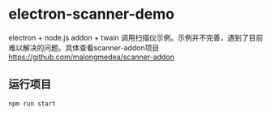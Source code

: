 # electron-scanner-demo

electron + node.js addon + twain 调用扫描仪示例。示例并不完善，遇到了目前难以解决的问题。具体查看scanner-addon项目<https://github.com/malongmedea/scanner-addon>

## 运行项目

```bash
npm run start
```
